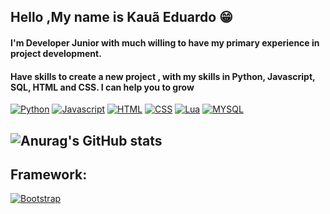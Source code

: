 ## Hello ,My name is Kauã Eduardo 😁

#### I'm Developer Junior with much willing to have my primary experience in project development.

#### Have skills to create a new project , with my skills in Python, Javascript, SQL, HTML and CSS. I can help you to grow



[![Python](https://img.shields.io/badge/python-3670A0?style=for-the-badge&logo=python&logoColor=ffdd54)](https://github.com/Whokaua21/Python-Projects)
[![Javascript](https://img.shields.io/badge/javascript-%23323330.svg?style=for-the-badge&logo=javascript&logoColor=%23F7DF1E)]()
[![HTML](https://img.shields.io/badge/html5-%23E34F26.svg?style=for-the-badge&logo=html5&logoColor=white)]()
[![CSS](https://img.shields.io/badge/css3-%231572B6.svg?style=for-the-badge&logo=css3&logoColor=white)]()
[![Lua](https://img.shields.io/badge/lua-%232C2D72.svg?style=for-the-badge&logo=lua&logoColor=white)]()
[![MYSQL](https://img.shields.io/badge/mysql-4479A1.svg?style=for-the-badge&logo=mysql&logoColor=white)]()

![Anurag's GitHub stats](https://github-readme-stats.vercel.app/api?username=Whokaua21&show_icons=true&theme=dracula)
--

## Framework:
[![Bootstrap](https://img.shields.io/badge/bootstrap-%238511FA.svg?style=for-the-badge&logo=bootstrap&logoColor=white)]()
